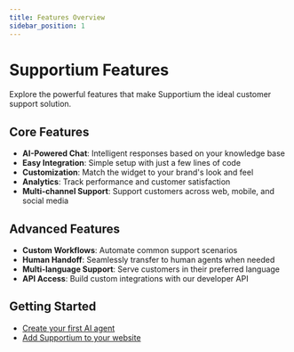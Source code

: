 ```yaml
---
title: Features Overview
sidebar_position: 1
---
```


# Supportium Features

Explore the powerful features that make Supportium the ideal customer support solution.

## Core Features

- **AI-Powered Chat**: Intelligent responses based on your knowledge base
- **Easy Integration**: Simple setup with just a few lines of code
- **Customization**: Match the widget to your brand's look and feel
- **Analytics**: Track performance and customer satisfaction
- **Multi-channel Support**: Support customers across web, mobile, and social media

## Advanced Features

- **Custom Workflows**: Automate common support scenarios
- **Human Handoff**: Seamlessly transfer to human agents when needed
- **Multi-language Support**: Serve customers in their preferred language
- **API Access**: Build custom integrations with our developer API

## Getting Started

- [Create your first AI agent](../getting-started/create-your-ai-agent)
- [Add Supportium to your website](../getting-started/add-to-website)
